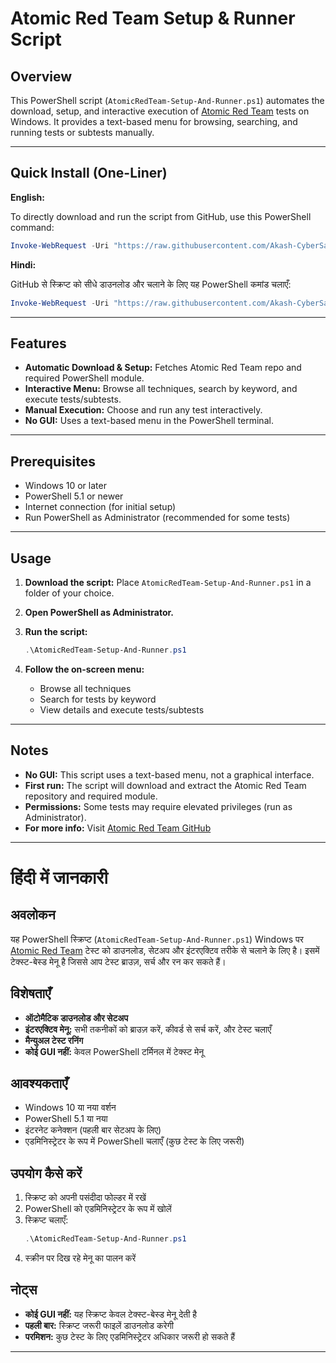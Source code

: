 # Atomic Red Team Setup & Runner Script

## Overview
This PowerShell script (`AtomicRedTeam-Setup-And-Runner.ps1`) automates the download, setup, and interactive execution of [Atomic Red Team](https://github.com/redcanaryco/atomic-red-team) tests on Windows. It provides a text-based menu for browsing, searching, and running tests or subtests manually.

---

## Quick Install (One-Liner)

**English:**

To directly download and run the script from GitHub, use this PowerShell command:

```powershell
Invoke-WebRequest -Uri "https://raw.githubusercontent.com/Akash-CyberSamurai/AtomicRedWithGUI/main/AtomicRedTeam-Setup-And-Runner.ps1" -OutFile "AtomicRedTeam-Setup-And-Runner.ps1"; PowerShell -ExecutionPolicy Bypass -File .\AtomicRedTeam-Setup-And-Runner.ps1
```

**Hindi:**

GitHub से स्क्रिप्ट को सीधे डाउनलोड और चलाने के लिए यह PowerShell कमांड चलाएँ:

```powershell
Invoke-WebRequest -Uri "https://raw.githubusercontent.com/Akash-CyberSamurai/AtomicRedWithGUI/main/AtomicRedTeam-Setup-And-Runner.ps1" -OutFile "AtomicRedTeam-Setup-And-Runner.ps1"; PowerShell -ExecutionPolicy Bypass -File .\AtomicRedTeam-Setup-And-Runner.ps1
```

---

## Features
- **Automatic Download & Setup:** Fetches Atomic Red Team repo and required PowerShell module.
- **Interactive Menu:** Browse all techniques, search by keyword, and execute tests/subtests.
- **Manual Execution:** Choose and run any test interactively.
- **No GUI:** Uses a text-based menu in the PowerShell terminal.

---

## Prerequisites
- Windows 10 or later
- PowerShell 5.1 or newer
- Internet connection (for initial setup)
- Run PowerShell as Administrator (recommended for some tests)

---

## Usage
1. **Download the script:**
   Place `AtomicRedTeam-Setup-And-Runner.ps1` in a folder of your choice.

2. **Open PowerShell as Administrator.**

3. **Run the script:**
   ```powershell
   .\AtomicRedTeam-Setup-And-Runner.ps1
   ```

4. **Follow the on-screen menu:**
   - Browse all techniques
   - Search for tests by keyword
   - View details and execute tests/subtests

---

## Notes
- **No GUI:** This script uses a text-based menu, not a graphical interface.
- **First run:** The script will download and extract the Atomic Red Team repository and required module.
- **Permissions:** Some tests may require elevated privileges (run as Administrator).
- **For more info:** Visit [Atomic Red Team GitHub](https://github.com/redcanaryco/atomic-red-team)

---

# हिंदी में जानकारी

## अवलोकन
यह PowerShell स्क्रिप्ट (`AtomicRedTeam-Setup-And-Runner.ps1`) Windows पर [Atomic Red Team](https://github.com/redcanaryco/atomic-red-team) टेस्ट को डाउनलोड, सेटअप और इंटरएक्टिव तरीके से चलाने के लिए है। इसमें टेक्स्ट-बेस्ड मेनू है जिससे आप टेस्ट ब्राउज़, सर्च और रन कर सकते हैं।

## विशेषताएँ
- **ऑटोमैटिक डाउनलोड और सेटअप**
- **इंटरएक्टिव मेनू:** सभी तकनीकों को ब्राउज़ करें, कीवर्ड से सर्च करें, और टेस्ट चलाएँ
- **मैन्युअल टेस्ट रनिंग**
- **कोई GUI नहीं:** केवल PowerShell टर्मिनल में टेक्स्ट मेनू

## आवश्यकताएँ
- Windows 10 या नया वर्शन
- PowerShell 5.1 या नया
- इंटरनेट कनेक्शन (पहली बार सेटअप के लिए)
- एडमिनिस्ट्रेटर के रूप में PowerShell चलाएँ (कुछ टेस्ट के लिए जरूरी)

## उपयोग कैसे करें
1. स्क्रिप्ट को अपनी पसंदीदा फोल्डर में रखें
2. PowerShell को एडमिनिस्ट्रेटर के रूप में खोलें
3. स्क्रिप्ट चलाएँ:
   ```powershell
   .\AtomicRedTeam-Setup-And-Runner.ps1
   ```
4. स्क्रीन पर दिख रहे मेनू का पालन करें

## नोट्स
- **कोई GUI नहीं:** यह स्क्रिप्ट केवल टेक्स्ट-बेस्ड मेनू देती है
- **पहली बार:** स्क्रिप्ट जरूरी फाइलें डाउनलोड करेगी
- **परमिशन:** कुछ टेस्ट के लिए एडमिनिस्ट्रेटर अधिकार जरूरी हो सकते हैं

--- 